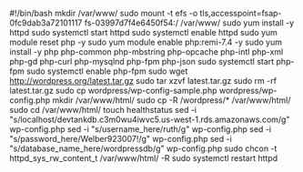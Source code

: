 #!/bin/bash
mkdir /var/www/
sudo mount -t efs -o tls,accesspoint=fsap-0fc9dab3a72101117 fs-03997d7f4e6450f54:/ /var/www/
sudo yum install -y httpd
sudo systemctl start httpd
sudo systemctl enable httpd
sudo yum module reset php -y
sudo yum module enable php:remi-7.4 -y
sudo yum install -y php php-common php-mbstring php-opcache php-intl php-xml php-gd php-curl php-mysqlnd php-fpm php-json
sudo systemctl start php-fpm
sudo systemctl enable php-fpm
sudo wget http://wordpress.org/latest.tar.gz
sudo tar xzvf latest.tar.gz
sudo rm -rf latest.tar.gz
sudo cp wordpress/wp-config-sample.php wordpress/wp-config.php
mkdir /var/www/html/
sudo cp -R /wordpress/* /var/www/html/
sudo cd /var/www/html/
touch healthstatus
sed -i "s/localhost/devtankdb.c3m0wu4iwvc5.us-west-1.rds.amazonaws.com/g" wp-config.php
sed -i "s/username_here/ruth/g" wp-config.php
sed -i "s/password_here/Welber923007!/g" wp-config.php
sed -i "s/database_name_here/wordpressdb/g" wp-config.php
sudo chcon -t httpd_sys_rw_content_t /var/www/html/ -R
sudo systemctl restart httpd
